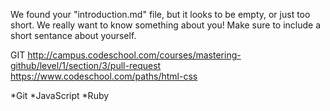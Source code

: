 We found your "introduction.md" file, but it looks to be empty, or just too short. We really want to know something about you! Make sure to include a short sentance about yourself.

GIT
http://campus.codeschool.com/courses/mastering-github/level/1/section/3/pull-request
https://www.codeschool.com/paths/html-css

*Git
*JavaScript
*Ruby
